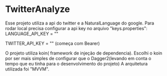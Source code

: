 # TwitterAnalyze

Esse projeto utiliza a api do twitter e a NaturalLanguage do google.
Para rodar local precisa configurar a api key no arquivo "keys.properties":
LANGUAGE_API_KEY = ""

TWITTER_API_KEY = "" (começa com Bearer)

O projeto utiliza koin( framework de injeção de dependencia). 
Escolhi o koin por ser mais simples de configurar que o Dagger2(levando em conta o tempo que eu tinha para o desenvolvimento do projeto)
A arquitetura utilizada foi "MVVM".
